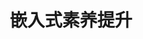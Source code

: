 ---
title: 嵌入式素养提升
description: 嵌入式系统（embedded system），是一种嵌入机械或电气系统内部、具有专一功能和实时计算性能的计算机系统。
image: index.jpg

# Badge style
style:
    background: "#2a9d8f"
    color: "#fff"
---